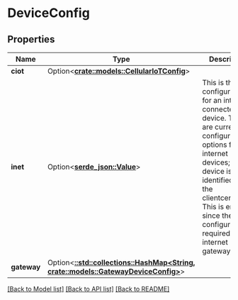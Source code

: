 # DeviceConfig

## Properties

Name | Type | Description | Notes
------------ | ------------- | ------------- | -------------
**ciot** | Option<[**crate::models::CellularIoTConfig**](CellularIoTConfig.md)> |  | [optional]
**inet** | Option<[**serde_json::Value**](.md)> | This is the configuration for an internet-connected device. There are currently no configuration options for internet devices; the device is identified via the clientcertificate.  This is empty since there's no configuration required for the internet  gateway | [optional]
**gateway** | Option<[**::std::collections::HashMap<String, crate::models::GatewayDeviceConfig>**](GatewayDeviceConfig.md)> |  | [optional]

[[Back to Model list]](../README.md#documentation-for-models) [[Back to API list]](../README.md#documentation-for-api-endpoints) [[Back to README]](../README.md)


